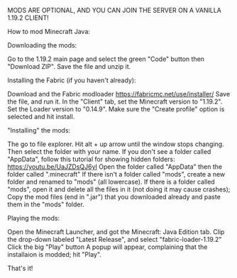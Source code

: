MODS ARE OPTIONAL, AND YOU CAN JOIN THE SERVER ON A VANILLA 1.19.2 CLIENT!

How to mod Minecraft Java:

Downloading the mods:

Go to the 1.19.2 main page and select the green "Code" button then "Download ZIP".
Save the file and unzip it.


Installing the Fabric (if you haven't already):

Download and the Fabric modloader https://fabricmc.net/use/installer/
Save the file, and run it.
In the "Client" tab, set the Minecraft version to "1.19.2".
Set the Loader version to "0.14.9".
Make sure the "Create profile" option is selected and hit install.


"Installing" the mods:

The go to file explorer. 
Hit alt + up arrow until the window stops changing.
Then select the folder with your name.
If you don't see a folder called "AppData", follow this tutorial for showing hidden folders: https://youtu.be/UaJZDsQJ6yI
Open the folder called "AppData" then the folder called ".minecraft"
If there isn't a folder called "mods", create a new folder and renamed to "mods" (all lowercase).
If there is a folder called "mods", open it and delete all the files in it (not doing it may cause crashes);
Copy the mod files (end in ".jar") that you downloaded already and paste them in the "mods" folder.


Playing the mods:

Open the Minecraft Launcher, and got the Minecraft: Java Edition tab.
Clip the drop-down labeled "Latest Release", and select "fabric-loader-1.19.2"
Click the big "Play" button
A popup will appear, complaining that the installaion is modded; hit "Play".


That's it!
